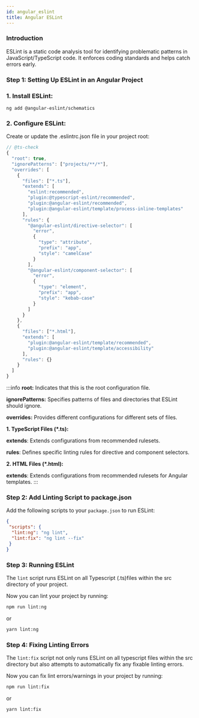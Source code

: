 ```yaml
---
id: angular_eslint
title: Angular ESLint
---
```


### Introduction

ESLint is a static code analysis tool for identifying problematic patterns in JavaScript/TypeScript code. It enforces coding standards and helps catch errors early.

### Step 1: Setting Up ESLint in an Angular Project

### 1. Install ESLint:

```
ng add @angular-eslint/schematics
``` 

### 2. Configure ESLint:

Create or update the .eslintrc.json file in your project root:

```js
// @ts-check
{
  "root": true,
  "ignorePatterns": ["projects/**/*"],
  "overrides": [
    {
      "files": ["*.ts"],
      "extends": [
        "eslint:recommended",
        "plugin:@typescript-eslint/recommended",
        "plugin:@angular-eslint/recommended",
        "plugin:@angular-eslint/template/process-inline-templates"
      ],
      "rules": {
        "@angular-eslint/directive-selector": [
          "error",
          {
            "type": "attribute",
            "prefix": "app",
            "style": "camelCase"
          }
        ],
        "@angular-eslint/component-selector": [
          "error",
          {
            "type": "element",
            "prefix": "app",
            "style": "kebab-case"
          }
        ]
      }
    },
    {
      "files": ["*.html"],
      "extends": [
        "plugin:@angular-eslint/template/recommended",
        "plugin:@angular-eslint/template/accessibility"
      ],
      "rules": {}
    }
  ]
}
``` 

:::info
**root:** Indicates that this is the root configuration file.

**ignorePatterns:** Specifies patterns of files and directories that ESLint should ignore.

**overrides:** Provides different configurations for different sets of files.

  **1. TypeScript Files (*.ts):**

**extends**: Extends configurations from recommended rulesets.

**rules**: Defines specific linting rules for directive and component selectors.

**2. HTML Files (*.html):**

**extends**: Extends configurations from recommended rulesets for Angular templates.
:::


### Step 2: Add Linting Script to package.json

Add the following scripts to your `package.json` to run ESLint:
```json
{
 "scripts": {
  "lint:ng": "ng lint",
  "lint:fix": "ng lint --fix"
 }
}
```

### Step 3: Running ESLint

The `lint` script runs ESLint on all Typescript (.ts)files within the src directory of your project.

Now you can lint your project by running:

```bash
npm run lint:ng
```

or

```bash
yarn lint:ng
```

### Step 4: Fixing Linting Errors

The `lint:fix` script not only runs ESLint on all typescript files within the src directory but also attempts to automatically fix any fixable linting errors.

Now you can fix lint errors/warnings in your project by running:

```bash
npm run lint:fix
```

or

```bash
yarn lint:fix
```